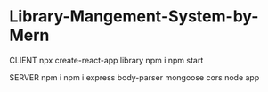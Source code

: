 # Library-Mangement-System-by-Mern
CLIENT
npx create-react-app library
npm i
npm start

SERVER
npm i 
npm i express body-parser mongoose cors
node app
